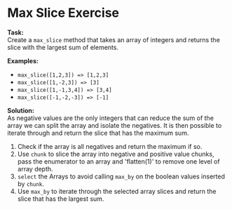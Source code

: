 # Max Slice Exercise

**Task:**  
Create a `max_slice` method that takes an array of integers and returns the slice with the largest sum of elements.

**Examples:**
* `max_slice([1,2,3]) => [1,2,3]`
* `max_slice([1,-2,3]) => [3]`
* `max_slice([1,-1,3,4]) => [3,4]`
* `max_slice([-1,-2,-3]) => [-1]`

**Solution:**  
As negative values are the only integers that can reduce the sum of the array we can split the array and isolate the negatives. It is then possible to iterate through and return the slice that has the maximum sum.  

1. Check if the array is all negatives and return the maximum if so.
2. Use `chunk` to slice the array into negative and positive value chunks, pass the enumerator to an array and 'flatten(1)' to remove one level of array depth.
3. `select` the Arrays to avoid calling `max_by` on the boolean values inserted by `chunk`.
4. Use `max_by` to iterate through the selected array slices and return the slice that has the largest sum.
